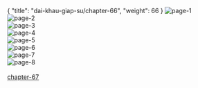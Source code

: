 { "title": "dai-khau-giap-su/chapter-66", "weight": 66 }
<img src="dai-khau-giap-su_0066_01-15752f334e58beefe2a574f236f7ae8b.webp" alt="page-1" origin="http://1.bp.blogspot.com/-Yxu0KYPO-1w/WzzMywjcWDI/AAAAAAABKi0/_nLoh-wyNh0QPqNWe3y63pWbGfF9adrLgCLcBGAs/s1600/0001+%281%29.jpg?imgmax=0"><br/>
<img src="dai-khau-giap-su_0066_02-8cf6b7f5233d7282aeb03be5c02c4c87.webp" alt="page-2" origin="http://1.bp.blogspot.com/-LaWcomnesPA/WzzMytb8pvI/AAAAAAABKiw/xKuhqkYCk54bX1LhW72KczrR2HYcXP-zwCLcBGAs/s1600/0002.jpg?imgmax=0"><br/>
<img src="dai-khau-giap-su_0066_03-5bc64c72b6e56b154eee5be93f4bcaa4.webp" alt="page-3" origin="http://1.bp.blogspot.com/-TV3q6rLDEj0/WzzMzlDPR1I/AAAAAAABKi4/ZFiusqTOVpIROnUh36kBiaXlgC2q-c1ygCLcBGAs/s1600/0003.jpg?imgmax=0"><br/>
<img src="dai-khau-giap-su_0066_04-6f04c46c100b495c7aa195b9f155b02b.webp" alt="page-4" origin="http://1.bp.blogspot.com/-xsEFFK9adSQ/WzzMz56I_WI/AAAAAAABKi8/MU8UxMKNCSMEK727sQn411fQ9oODMarqQCLcBGAs/s1600/0004.jpg?imgmax=0"><br/>
<img src="dai-khau-giap-su_0066_05-b0f0b375af2e4776ff86709ccd0727b0.webp" alt="page-5" origin="http://1.bp.blogspot.com/-hgqrfi7fXqU/WzzM0IBA-JI/AAAAAAABKjA/0wQEAirT6s8uoQhG2Ma3lls0X2SNZB2HgCLcBGAs/s1600/0005.jpg?imgmax=0"><br/>
<img src="dai-khau-giap-su_0066_06-e24ed70e3179e5133e9e62dfb7c604e1.webp" alt="page-6" origin="http://1.bp.blogspot.com/-zENjv9NCdWQ/WzzM0ELJ31I/AAAAAAABKjE/LNvWZX1NtpIEzBpyA_NDia6KqItz0PuKwCLcBGAs/s1600/0006.jpg?imgmax=0"><br/>
<img src="dai-khau-giap-su_0066_07-141f31021f2ccbd5e63f0aa447cf56ee.webp" alt="page-7" origin="http://1.bp.blogspot.com/-4CDyjy732XM/WzzM0vIIuzI/AAAAAAABKjM/kbKiBMLfBvkq1oX0MwdUFya7a0Udlxg7ACLcBGAs/s1600/0007.jpg?imgmax=0"><br/>
<img src="dai-khau-giap-su_0066_08-d0e99574aa96c9c632c303f4d99b152e.webp" alt="page-8" origin="http://1.bp.blogspot.com/-I07MvHG4tG0/WzzM0eeQViI/AAAAAAABKjI/YH1l5XRb2-8nOJVtNAnOP846bxnvu_N2wCLcBGAs/s1600/0008.jpg?imgmax=0"><br/>
<br/><a class="nextchap" href="/dai-khau-giap-su/chapter-67">chapter-67</a>
